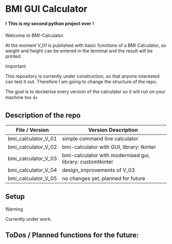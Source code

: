 # BMI GUI Calculator

❗ **This is my second python project ever** ❗

Welcome to BMI-Calculator. 

At the moment V_01 is published with basic functions of a BMI Calculator, so weight and height can be entered in the terminal and the result will be printed.

> [!IMPORTANT]
> This repository is currently under construction, so that anyone interested can test it out. Therefore I am going to change the structure of the repo.
>
> The goal is to dockerise every version of the calculator so it will run on your machine too 👍

## Description of the repo

| File / Version   | Version Description |
| -------- | ------- |
| bmi_calculator_V_01 | simple command line calculator |
| bmi_calculator_V_02 | bmi-calculator with GUI, library: tkinter |
| bmi_calculator_V_03 | bmi-calculator with modernised gui, library: customtkinter |
| bmi_calculator_V_04 | design_improvements of V_03 |
| bmi_calculator_V_05 | no changes yet, planned for future |

## Setup

> [!WARNING]
> Currently under work.

## ToDos / Planned functions for the future:
